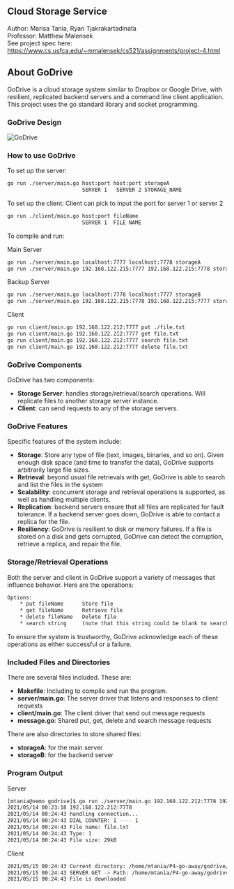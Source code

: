 ## Cloud Storage Service
Author: Marisa Tania, Ryan Tjakrakartadinata\
Professor: Matthew Malensek\
See project spec here: https://www.cs.usfca.edu/~mmalensek/cs521/assignments/project-4.html

## About GoDrive
GoDrive is a cloud storage system similar to Dropbox or Google Drive, with resilient, replicated backend servers and a command line client application. This project uses the go standard library and socket programming.

### GoDrive Design
![GoDrive](https://user-images.githubusercontent.com/60201466/119010812-49fcfd80-b949-11eb-87fc-2c9f3837cd1f.jpg)


### How to use GoDrive

To set up the server: 
```bash
go run ./server/main.go host:port host:port storageA
                        SERVER 1   SERVER 2 STORAGE_NAME
```

To set up the client: 
Client can pick to input the port for server 1 or server 2
```bash
go run ./client/main.go host:port fileName
                        SERVER 1  FILE NAME
```

To compile and run:

Main Server
```bash
go run ./server/main.go localhost:7777 localhost:7778 storageA
go run ./server/main.go 192.168.122.215:7777 192.168.122.215:7778 storageA
```

Backup Server
```bash
go run ./server/main.go localhost:7778 localhost:7777 storageB
go run ./server/main.go 192.168.122.215:7778 192.168.122.215:7777 storageB
```

Client
```bash
go run client/main.go 192.168.122.212:7777 put ./file.txt
go run client/main.go 192.168.122.212:7777 get file.txt
go run client/main.go 192.168.122.212:7777 search file.txt
go run client/main.go 192.168.122.212:7777 delete file.txt
```

### GoDrive Components
GoDrive has two components:
- <b>Storage Server</b>: handles storage/retrieval/search operations. Will replicate files to another storage server instance.
- <b>Client</b>: can send requests to any of the storage servers.

### GoDrive Features
Specific features of the system include:
- <b>Storage</b>: Store any type of file (text, images, binaries, and so on). Given enough disk space (and time to transfer the data), GoDrive supports arbitrarily large file sizes.
- <b>Retrieval</b>: beyond usual file retrievals with get, GoDrive is able to search and list the files in the system
- <b>Scalability</b>: concurrent storage and retrieval operations is supported, as well as handling multiple clients.
- <b>Replication</b>: backend servers ensure that all files are replicated for fault tolerance. If a backend server goes down, GoDrive is able to contact a replica for the file.
- <b>Resiliency</b>: GoDrive is resilient to disk or memory failures. If a file is stored on a disk and gets corrupted, GoDrive can detect the corruption, retrieve a replica, and repair the file.

### Storage/Retrieval Operations
Both the server and client in GoDrive support a variety of messages that influence behavior. Here are the operations:
```bash
Options:
    * put fileName      Store file
    * get fileName      Retrieve file
    * delete fileName   Delete file
    * search string     (note that this string could be blank to search for all files)
```
To ensure the system is trustworthy, GoDrive acknowledge each of these operations as either successful or a failure. 

### Included Files and Directories
There are several files included. These are:
   - <b>Makefile</b>: Including to compile and run the program.
   - <b>server/main.go</b>: The server driver that listens and responses to client requests
   - <b>client/main.go</b>: The client driver that send out message requests
   - <b>message.go</b>: Shared put, get, delete and search message requests
 
 There are also directories to store shared files:
   - <b>storageA</b>: for the main server
   - <b>storageB</b>: for the backend server

### Program Output

Server
```bash
[mtania@nemo godrive]$ go run ./server/main.go 192.168.122.212:7778 192.168.122.212:7777 storageA
2021/05/14 00:23:18 192.168.122.212:7778
2021/05/14 00:24:43 handling connection...
2021/05/14 00:24:43 DIAL COUNTER: 1 ---- 1
2021/05/14 00:24:43 File name: file.txt
2021/05/14 00:24:43 Type: 1
2021/05/14 00:24:43 File size: 29kB 
```

Client
```bash
2021/05/15 00:24:43 Current directory: /home/mtania/P4-go-away/godrive/storageA
2021/05/15 00:24:43 SERVER GET -> Path: /home/mtania/P4-go-away/godrive/storageA/file.txt
2021/05/15 00:24:43 File is downloaded
```

